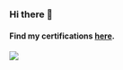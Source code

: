 ### Hi there 👋

<h4>Find my certifications  <a href="https://github.com/JaySonani/Certifications">here</a>.<h4>

<img src = "https://github-readme-stats.vercel.app/api?username=JaySonani&&show_icons=true&title_color=000000&icon_color=000000&text_color=000000&bg_color=ffffff">


<!--
**JaySonani/JaySonani** is a ✨ _special_ ✨ repository because its `README.md` (this file) appears on your GitHub profile.

Here are some ideas to get you started:

- 🔭 I’m currently working on ...
- 🌱 I’m currently learning ...
- 👯 I’m looking to collaborate on ...
- 🤔 I’m looking for help with ...
- 💬 Ask me about ...
- 📫 How to reach me: ...
- 😄 Pronouns: ...
- ⚡ Fun fact: ...
-->
